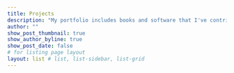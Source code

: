 ```yaml
---
title: Projects
description: "My portfolio includes books and software that I've contributed to, as well a collection of online educational resources I have created."
author: ""
show_post_thumbnail: true
show_author_byline: true
show_post_date: false
# for listing page layout
layout: list # list, list-sidebar, list-grid
---
```

